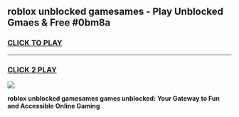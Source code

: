 
## roblox unblocked gamesames - Play Unblocked Gmaes & Free #0bm8a
<h3>
<a href="https://premium.freeplayer.one?title=roblox_unblocked_gamesames&ref=03M">CLICK TO PLAY</a></h3>
<hr>

<h3>
<a href="https://premium.freeplayer.one?title=roblox_unblocked_gamesames&ref=03M">CLICK 2 PLAY</a>
  
</h3>

<a href="https://premium.freeplayer.one?title=roblox_unblocked_gamesames&ref=03M"><img src="https://clearcache.store/games.png"></a>


**roblox unblocked gamesames games unblocked: Your Gateway to Fun and Accessible Online Gaming**
